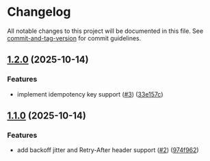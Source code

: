 # Changelog

All notable changes to this project will be documented in this file. See [commit-and-tag-version](https://github.com/absolute-version/commit-and-tag-version) for commit guidelines.

## [1.2.0](https://github.com/reggieofarrell/http-client/compare/v1.1.0...v1.2.0) (2025-10-14)


### Features

* implement idempotency key support ([#3](https://github.com/reggieofarrell/http-client/issues/3)) ([33e157c](https://github.com/reggieofarrell/http-client/commit/33e157c18111d1cc8720aa568073b321b179c0c9))

## [1.1.0](https://github.com/reggieofarrell/http-client/compare/v1.0.6...v1.1.0) (2025-10-14)


### Features

* add backoff jitter and Retry-After header support ([#2](https://github.com/reggieofarrell/http-client/issues/2)) ([974f962](https://github.com/reggieofarrell/http-client/commit/974f962aab1d1c99c00dc7148209ba8ec30e5609))
